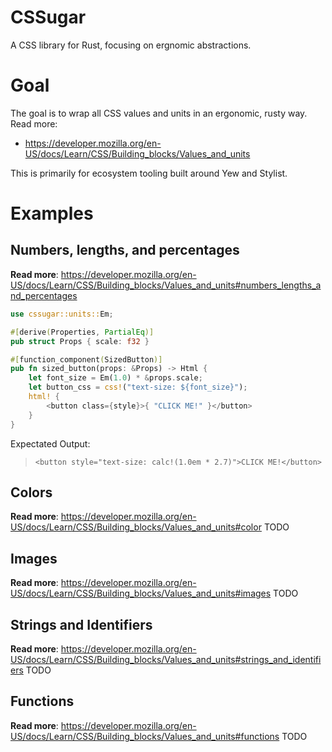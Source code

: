 # CSSugar
A CSS library for Rust, focusing on ergnomic abstractions.

# Goal
The goal is to wrap all CSS values and units in an ergonomic, rusty way.
Read more:
- https://developer.mozilla.org/en-US/docs/Learn/CSS/Building_blocks/Values_and_units

This is primarily for ecosystem tooling built around Yew and Stylist.

# Examples

## Numbers, lengths, and percentages
**Read more**: https://developer.mozilla.org/en-US/docs/Learn/CSS/Building_blocks/Values_and_units#numbers_lengths_and_percentages
```rs
use cssugar::units::Em;

#[derive(Properties, PartialEq)]
pub struct Props { scale: f32 }

#[function_component(SizedButton)]
pub fn sized_button(props: &Props) -> Html {
    let font_size = Em(1.0) * &props.scale;
    let button_css = css!("text-size: ${font_size}");
    html! {
        <button class={style}>{ "CLICK ME!" }</button>
    }
}
```

Expectated Output:
> `<button style="text-size: calc!(1.0em * 2.7)">CLICK ME!</button>`

## Colors
**Read more**: https://developer.mozilla.org/en-US/docs/Learn/CSS/Building_blocks/Values_and_units#color
TODO

## Images
**Read more**: https://developer.mozilla.org/en-US/docs/Learn/CSS/Building_blocks/Values_and_units#images
TODO

## Strings and Identifiers
**Read more**: https://developer.mozilla.org/en-US/docs/Learn/CSS/Building_blocks/Values_and_units#strings_and_identifiers
TODO


## Functions
**Read more**: https://developer.mozilla.org/en-US/docs/Learn/CSS/Building_blocks/Values_and_units#functions
TODO